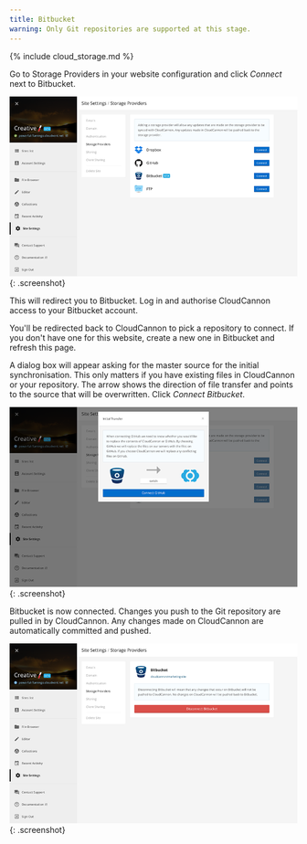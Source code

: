 ```yaml
---
title: Bitbucket
warning: Only Git repositories are supported at this stage.
---
```

{% include cloud_storage.md %}

Go to Storage Providers in your website configuration and click *Connect* next to Bitbucket.

![Storage Providers](/img/cloud_storage/github/1.png){: .screenshot}

This will redirect you to Bitbucket. Log in and authorise CloudCannon access to your Bitbucket account.

You'll be redirected back to CloudCannon to pick a repository to connect. If you don't have one for this website, create a new one in Bitbucket and refresh this page.

A dialog box will appear asking for the master source for the initial synchronisation. This only matters if you have existing files in CloudCannon or your repository. The arrow shows the direction of file transfer and points to the source that will be overwritten. Click *Connect Bitbucket*.

![Initial Transfer](/img/cloud_storage/bitbucket/5.png){: .screenshot}

Bitbucket is now connected. Changes you push to the Git repository are pulled in by CloudCannon. Any changes made on CloudCannon are automatically committed and pushed.

![Initial Transfer](/img/cloud_storage/bitbucket/6.png){: .screenshot}
